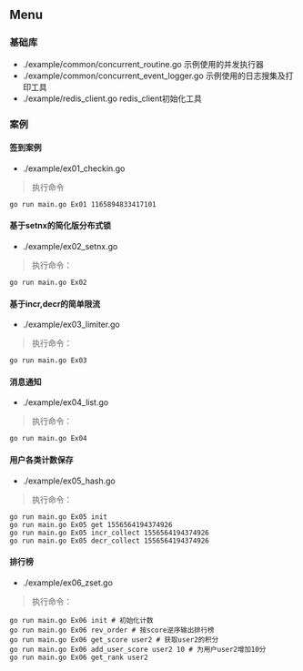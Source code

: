 

## Menu

### 基础库
* ./example/common/concurrent_routine.go 示例使用的并发执行器
* ./example/common/concurrent_event_logger.go 示例使用的日志搜集及打印工具
* ./example/redis_client.go redis_client初始化工具

### 案例
#### 签到案例
* ./example/ex01_checkin.go 
> 执行命令
```shell
go run main.go Ex01 1165894833417101
```

#### 基于setnx的简化版分布式锁
* ./example/ex02_setnx.go 
> 执行命令：
```shell
go run main.go Ex02
```

#### 基于incr,decr的简单限流
* ./example/ex03_limiter.go
> 执行命令：
```shell
go run main.go Ex03
```

#### 消息通知
* ./example/ex04_list.go
> 执行命令：
```shell
go run main.go Ex04
```

#### 用户各类计数保存
* ./example/ex05_hash.go
> 执行命令：
```shell
go run main.go Ex05 init
go run main.go Ex05 get 1556564194374926
go run main.go Ex05 incr_collect 1556564194374926
go run main.go Ex05 decr_collect 1556564194374926
```

#### 排行榜
* ./example/ex06_zset.go
> 执行命令：
```shell
go run main.go Ex06 init # 初始化计数
go run main.go Ex06 rev_order # 按score逆序输出排行榜
go run main.go Ex06 get_score user2 # 获取user2的积分
go run main.go Ex06 add_user_score user2 10 # 为用户user2增加10分
go run main.go Ex06 get_rank user2
```

